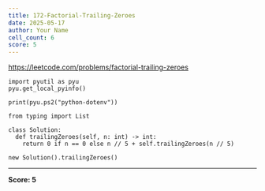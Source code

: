 ```yaml
---
title: 172-Factorial-Trailing-Zeroes
date: 2025-05-17
author: Your Name
cell_count: 6
score: 5
---
```


https://leetcode.com/problems/factorial-trailing-zeroes


```
import pyutil as pyu
pyu.get_local_pyinfo()
```


```
print(pyu.ps2("python-dotenv"))
```


```
from typing import List
```


```
class Solution:
  def trailingZeroes(self, n: int) -> int:
    return 0 if n == 0 else n // 5 + self.trailingZeroes(n // 5)
```


```
new Solution().trailingZeroes()
```


---
**Score: 5**